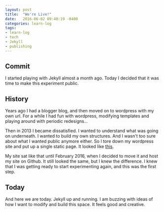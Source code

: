 ```yaml
---
layout: post
title:  "We're Live!"
date:   2016-06-02 09:40:19 -0400
categories: learn-log
tags:
- learn-log
- tech
- Jekyll
- publishing
---
```

## Commit

I started playing with Jekyll almost a month ago. Today I decided that it was time to make this experiment public.

## History
Years ago I had a blogger blog, and then moved on to wordpress with my own url. For a while I had fun with wordpress, modifying templates and playing around with periodic redesigns...

Then in 2013 I became dissatisfied. I wanted to understand what was going on underneath. I wanted to build my own structures. And I wasn't too sure about what I wanted public anymore either. So I tore down my wordpress site and put up a single static page. It looked like <a href="/landing.html">this</a>.

My site sat like that until February 2016, when I decided to move it and host my site on Github. It still looked the same, but I knew the difference. I knew that I was getting ready to start experimenting again, and this was the first step.

## Today
And here we are today. Jekyll up and running. I am buzzing with ideas of how I want to modify and build this space. It feels good and creative.
